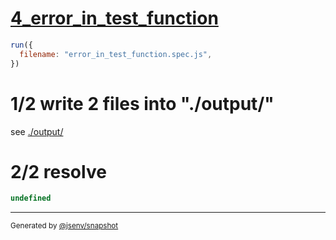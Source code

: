 # [4_error_in_test_function](../../test_plan_logs_node.test.mjs#L125)

```js
run({
  filename: "error_in_test_function.spec.js",
})
```

# 1/2 write 2 files into "./output/"

see [./output/](./output/)

# 2/2 resolve

```js
undefined
```

---

<sub>
  Generated by <a href="https://github.com/jsenv/core/tree/main/packages/independent/snapshot">@jsenv/snapshot</a>
</sub>
